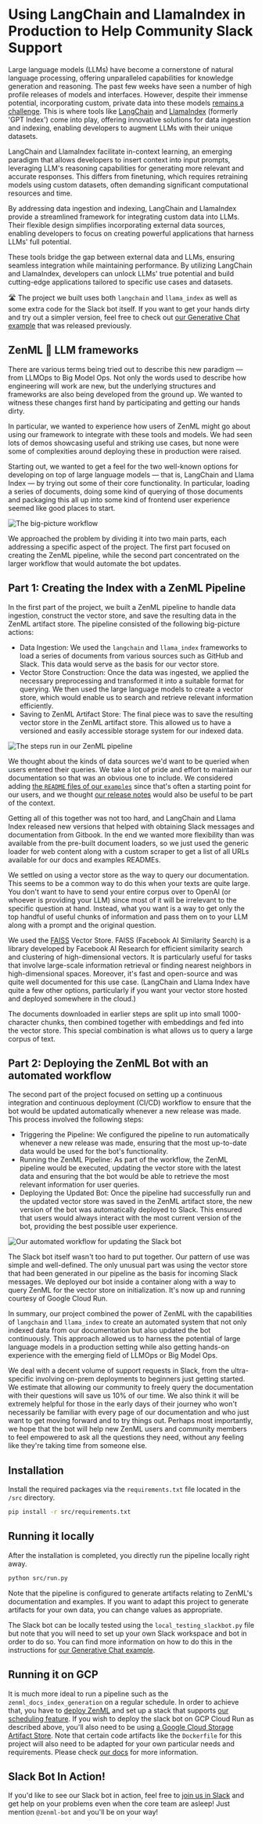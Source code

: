 # Using LangChain and LlamaIndex in Production to Help Community Slack Support

Large language models (LLMs) have become a cornerstone of natural language processing, offering unparalleled capabilities for knowledge generation and reasoning. The past few weeks have seen a number of high profile releases of models and interfaces. However, despite their immense potential, incorporating custom, private data into these models [remains a challenge](https://docs.google.com/presentation/d/1VXQkR65ieROCmJP_ga09gGt8wkTGtTAdvaDRxMB67GI/edit#slide=id.p). This is where tools like [LangChain](https://github.com/hwchase17/langchain) and [LlamaIndex](https://github.com/jerryjliu/llama_index) (formerly 'GPT Index') come into play, offering innovative solutions for data ingestion and indexing, enabling developers to augment LLMs with their unique datasets.

LangChain and LlamaIndex facilitate in-context learning, an emerging paradigm that allows developers to insert context into input prompts, leveraging LLM's reasoning capabilities for generating more relevant and accurate responses. This differs from finetuning, which requires retraining models using custom datasets, often demanding significant computational resources and time.

By addressing data ingestion and indexing, LangChain and LlamaIndex provide a streamlined framework for integrating custom data into LLMs. Their flexible design simplifies incorporating external data sources, enabling developers to focus on creating powerful applications that harness LLMs' full potential.

These tools bridge the gap between external data and LLMs, ensuring seamless integration while maintaining performance. By utilizing LangChain and LlamaIndex, developers can unlock LLMs' true potential and build cutting-edge applications tailored to specific use cases and datasets.

🛣️ The project we built uses both `langchain` and `llama_index` as well as some
extra code for the Slack bot itself. If you want to get your hands dirty
and try out a simpler version, feel free to check out [our Generative Chat
example](https://github.com/zenml-io/zenml/tree/develop/examples/generative_chat)
that was released previously.

## ZenML 🤝 LLM frameworks

There are various terms being tried out to describe this new paradigm — from LLMOps to Big Model Ops. Not only the words used to describe how engineering will work are new, but the underlying structures and frameworks are also being developed from the ground up. We wanted to witness these changes first hand by participating and getting our hands dirty.

In particular, we wanted to experience how users of ZenML might go about using our framework to integrate with these tools and models. We had seen lots of demos showcasing useful and striking use cases, but none were some of complexities around deploying these in production were raised.

Starting out, we wanted to get a feel for the two well-known options for developing on top of large language models — that is, LangChain and Llama Index — by trying out some of their core functionality. In particular, loading a series of documents, doing some kind of querying of those documents and packaging this all up into some kind of frontend user experience seemed like good places to start.

![The big-picture workflow](assets/slackbot/big-picture-workflow.png)

We approached the problem by dividing it into two main parts, each addressing a specific aspect of the project. The first part focused on creating the ZenML pipeline, while the second part concentrated on the larger workflow that would automate the bot updates.

## Part 1: Creating the Index with a ZenML Pipeline

In the first part of the project, we built a ZenML pipeline to handle data ingestion, construct the vector store, and save the resulting data in the ZenML artifact store. The pipeline consisted of the following big-picture actions:

- Data Ingestion: We used the `langchain` and `llama_index` frameworks to load a series of documents from various sources such as GitHub and Slack. This data would serve as the basis for our vector store.
- Vector Store Construction: Once the data was ingested, we applied the necessary preprocessing and transformed it into a suitable format for querying. We then used the large language models to create a vector store, which would enable us to search and retrieve relevant information efficiently.
- Saving to ZenML Artifact Store: The final piece was to save the resulting vector store in the ZenML artifact store. This allowed us to have a versioned and easily accessible storage system for our indexed data.

![The steps run in our ZenML pipeline](assets/slackbot/slackbot_pipeline_project.png)

We thought about the kinds of data sources we'd want to be queried when users entered their queries. We take a lot of pride and effort to maintain our documentation so that was an obvious one to include. We considered adding [the `README` files of our `examples`](https://github.com/zenml-io/zenml/tree/main/examples) since that's often a starting point for our users, and we thought [our release notes](https://github.com/zenml-io/zenml/blob/main/RELEASE_NOTES.md) would also be useful to be part of the context.

Getting all of this together was not too hard, and LangChain and Llama Index released new versions that helped with obtaining Slack messages and documentation from Gitbook. In the end we wanted more flexibility than was available from the pre-built document loaders, so we just used the generic loader for web content along with a custom scraper to get a list of all URLs available for our docs and examples READMEs.

We settled on using a vector store as the way to query our documentation. This seems to be a common way to do this when your texts are quite large. You don't want to have to send your entire corpus over to OpenAI (or whoever is providing your LLM) since most of it will be irrelevant to the specific question at hand. Instead, what you want is a way to get only the top handful of useful chunks of information and pass them on to your LLM along with a prompt and the original question.

We used the [FAISS](https://faiss.ai) Vector Store. FAISS (Facebook AI Similarity Search) is a library developed by Facebook AI Research for efficient similarity search and clustering of high-dimensional vectors. It is particularly useful for tasks that involve large-scale information retrieval or finding nearest neighbors in high-dimensional spaces. Moreover, it's fast and open-source and was quite well documented for this use case. (LangChain and Llama Index have quite a few other options, particularly if you want your vector store hosted and deployed somewhere in the cloud.)

The documents downloaded in earlier steps are split up into small 1000-character chunks, then combined together with embeddings and fed into the vector store. This special combination is what allows us to query a large corpus of text.

## Part 2: Deploying the ZenML Bot with an automated workflow

The second part of the project focused on setting up a continuous integration and continuous deployment (CI/CD) workflow to ensure that the bot would be updated automatically whenever a new release was made. This process involved the following steps:

- Triggering the Pipeline: We configured the pipeline to run automatically whenever a new release was made, ensuring that the most up-to-date data would be used for the bot's functionality.
- Running the ZenML Pipeline: As part of the workflow, the ZenML pipeline would be executed, updating the vector store with the latest data and ensuring that the bot would be able to retrieve the most relevant information for user queries.
- Deploying the Updated Bot: Once the pipeline had successfully run and the updated vector store was saved in the ZenML artifact store, the new version of the bot was automatically deployed to Slack. This ensured that users would always interact with the most current version of the bot, providing the best possible user experience.

![Our automated workflow for updating the Slack bot](assets/slackbot/slack-automated-redeployment.png)

The Slack bot itself wasn't too hard to put together. Our pattern of use was simple and well-defined. The only unusual part was using the vector store that had been generated in our pipeline as the basis for incoming Slack messages. We deployed our bot inside a container along with a way to query ZenML for the vector store on initialization. It's now up and running courtesy of Google Cloud Run.

In summary, our project combined the power of ZenML with the capabilities of `langchain` and `llama_index` to create an automated system that not only indexed data from our documentation but also updated the bot continuously. This approach allowed us to harness the potential of large language models in a production setting while also getting hands-on experience with the emerging field of LLMOps or Big Model Ops.

We deal with a decent volume of support requests in Slack, from the ultra-specific involving on-prem deployments to beginners just getting started. We estimate that allowing our community to freely query the documentation with their questions will save us 10% of our time. We also think it will be extremely helpful for those in the early days of their journey who won't necessarily be familiar with every page of our documentation and who just want to get moving forward and to try things out. Perhaps most importantly, we hope that the bot will help new ZenML users and community members to feel empowered to ask all the questions they need, without any feeling like they're taking time from someone else.

## Installation

Install the required packages via the `requirements.txt` file located in the
`/src` directory.

```bash
pip install -r src/requirements.txt
```

## Running it locally

After the installation is completed, you directly run the pipeline locally
right away.

```bash
python src/run.py
```

Note that the pipeline is configured to generate artifacts relating to ZenML's
documentation and examples. If you want to adapt this project to generate
artifacts for your own data, you can change values as appropriate.

The Slack bot can be locally tested using the `local_testing_slackbot.py` file
but note that you will need to set up your own Slack workspace and bot in order
to do so. You can find more information on how to do this in the instructions
for [our Generative Chat
example](https://github.com/zenml-io/zenml/tree/develop/examples/generative_chat).

## Running it on GCP

It is much more ideal to run a pipeline such as the 
`zenml_docs_index_generation` on a regular schedule. In order to achieve that, 
you have to [deploy ZenML](https://docs.zenml.io/getting-started/deploying-zenml) 
and set up a stack that supports 
[our scheduling
feature](https://docs.zenml.io/advanced-guide/pipelines/scheduling-runs). If you
wish to deploy the slack bot on GCP Cloud Run as described above, you'll also
need to be using [a Google Cloud Storage Artifact
Store](https://docs.zenml.io/component-gallery/artifact-stores/gcp). Note that
certain code artifacts like the `Dockerfile` for this project will also need to
be adapted for your own particular needs and requirements. Please check [our docs](https://docs.zenml.io/getting-started/introduction) 
for more information.

## Slack Bot In Action!

If you'd like to see our Slack bot in action, feel free to [join us in
Slack](https://zenml.io/slack) and get help on your problems even when the core
team are asleep! Just mention `@zenml-bot` and you'll be on your way!
